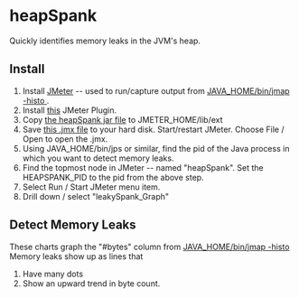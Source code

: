 # heapSpank
Quickly identifies memory leaks in the JVM's heap.

## Install
1. Install [JMeter](http://jmeter.apache.org/) -- used to run/capture output from [JAVA_HOME/bin/jmap -histo <myPid>](https://docs.oracle.com/javase/8/docs/technotes/guides/troubleshoot/tooldescr014.html#BABJIIHH).
2. Install [this](https://jmeter-plugins.org/wiki/PageDataExtractor/) JMeter Plugin.
3. Copy [the heapSpank jar file](https://github.com/eostermueller/heapSpank/releases/download/v0.1/heapSpank-0.1.jar) to JMETER_HOME/lib/ext
4. Save [this .jmx file](https://raw.githubusercontent.com/eostermueller/heapSpank/387849c457cbf296b53c3ba48235ae43d6e895b2/src/main/resources/heapSpank.jmx) to your hard disk.  Start/restart JMeter.  Choose File / Open to open the .jmx.
5. Using JAVA_HOME/bin/jps or similar, find the pid of the Java process in which you want to detect memory leaks.
6. Find the topmost node in JMeter -- named "heapSpank".  Set the HEAPSPANK_PID to the pid from the above step.
7. Select Run / Start JMeter menu item.
8. Drill down / select "leakySpank_Graph"

## Detect Memory Leaks
These charts graph the "#bytes" column from [JAVA_HOME/bin/jmap -histo <myPid>](https://docs.oracle.com/javase/8/docs/technotes/guides/troubleshoot/tooldescr014.html#BABJIIHH)
Memory leaks show up as lines that
1. Have many dots
2. Show an upward trend in byte count.


